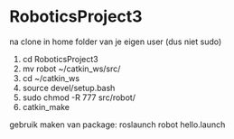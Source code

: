 # RoboticsProject3

na clone in home folder van je eigen user (dus niet sudo)
1. cd RoboticsProject3
2. mv robot ~/catkin_ws/src/
3. cd ~/catkin_ws
4. source devel/setup.bash
5. sudo chmod -R 777 src/robot/
6. catkin_make


gebruik maken van package:
 roslaunch robot hello.launch

